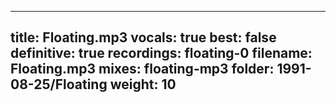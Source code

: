 
---
title: Floating.mp3
vocals: true
best: false
definitive: true
recordings: floating-0
filename: Floating.mp3
mixes: floating-mp3
folder: 1991-08-25/Floating
weight: 10
---
